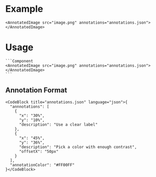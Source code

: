 # Example

```Component
<AnnotatedImage src="image.png" annotations="annotations.json"></AnnotatedImage>
```

# Usage

~~~
```Component
<AnnotatedImage src="image.png" annotations="annotations.json"></AnnotatedImage>
```
~~~

## Annotation Format

```Component
<CodeBlock title="annotations.json" language="json">{
  "annnotations": [
    {
      "x": "30%",
      "y": "10%",
      "description": "Use a clear label"
    },
    {
      "x": "45%",
      "y": "36%",
      "description": "Pick a color with enough contrast",
      "offsetX": "50px"
    }
  ],
  "annotationColor": "#FF00FF"
}</CodeBlock>
```
